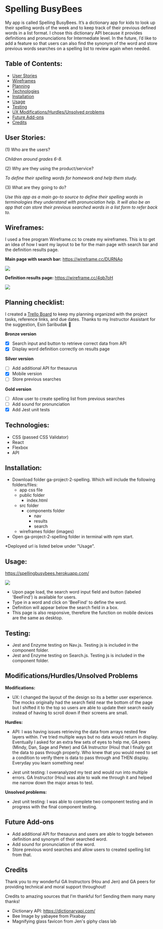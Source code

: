 # Spelling BusyBees

My app is called Spelling BusyBees. It’s a dictionary app for kids to look up their spelling words of the week and to keep track of their previous defined words in a list format. I chose this dictionary API because it provides definitions and pronunciations for Intermediate level. In the future, I’d like to add a feature so that users can also find the synonym of the word and store previous words searches on a spelling list to review again when needed.

## Table of Contents:
- [User Stories](https://github.com/daisyy125/ga-project-2-spelling#user-stories)
- [Wireframes](https://github.com/daisyy125/ga-project-2-spelling#wireframes)
- [Planning](https://github.com/daisyy125/ga-project-2-spelling#planning-checklist)
- [Technologies](https://github.com/daisyy125/ga-project-2-spelling#technologies)
- [Installation](https://github.com/daisyy125/ga-project-2-spelling#installation)
- [Usage](https://github.com/daisyy125/ga-project-2-spelling#usage)
- [Testing](https://github.com/daisyy125/ga-project-2-spelling#testing)
- [UX Modifications/Hurdles/Unsolved problems](https://github.com/daisyy125/ga-project-2-spelling#modificationshurdlesunsolved-problems)
- [Future Add-ons](https://github.com/daisyy125/ga-project-2-spelling#future-add-ons)
- [Credits](https://github.com/daisyy125/ga-project-2-spelling#credits)

## User Stories:

(1) Who are the users?

*Children around grades 6-8.*

(2) Why are they using the product/service?

*To define their spelling words for homework and help them study.*

(3) What are they going to do?

*Use this app as a main go-to source to define their spelling words in terminologies they understand with pronunciation help. It will also be an app that can store their previous searched words in a list form to refer back to.*

## Wireframes:
I used a free program Wireframe.cc to create my wireframes. This is to get an idea of how I want my layout to be for the main page with search bar and the definition results page.

**Main page with search bar:** https://wireframe.cc/DURNAo

![](https://github.com/daisyy125/ga-project-2-spelling/blob/master/wireframes/main_page.png)

**Definition results page:** https://wireframe.cc/4qb7oH

![](https://github.com/daisyy125/ga-project-2-spelling/blob/master/wireframes/word_page.png)

## Planning checklist:

I created a [Trello Board](https://trello.com/b/3RcbX0Ee/ga-project-2-react-app) to keep my planning organized with the project tasks, reference links, and due dates. Thanks to my Instructor Assistant for the suggestion, Esin Saribudak :purple_heart:

**Bronze version**
- [X] Search input and button to retrieve correct data from API
- [X] Display word definition correctly on results page

**Silver version**
- [ ] Add additional API for thesaurus
- [X] Mobile version
- [ ] Store previous searches

**Gold version**
- [ ] Allow user to create spelling list from previous searches
- [ ] Add sound for pronunciation
- [X] Add Jest unit tests

## Technologies:
- CSS (passed CSS Validator)
- React
- Flexbox
- API

## Installation:
- Download folder ga-project-2-spelling. Which will include the following folders/files:
    - app css file
    - public folder
        - index.html
    - src folder
        - components folder
            - nav
            - results
            - search
    - wireframes folder (images)
- Open ga-project-2-spelling folder in terminal with npm start.

*Deployed url is listed below under "Usage".

## Usage:

https://spellingbusybees.herokuapp.com/

![](https://github.com/daisyy125/ga-project-2-spelling/blob/master/wireframes/spellingbusybee.png)

- Upon page load, the search word input field and button (labeled 'BeeFind') is available for users.
- Type in a word and click on 'BeeFind' to define the word.
- Definition will appear below the search field in a box.
- This page is also responsive, therefore the function on mobile devices are the same as desktop.

## Testing:

- Jest and Enzyme testing on Nav.js. Testing js is included in the component folder.
- Jest and Enzyme testing on Search.js. Testing js is included in the component folder.

## Modifications/Hurdles/Unsolved Problems

**Modifications:**
- UX: I changed the layout of the design so its a better user experience. The mocks originally had the search field near the bottom of the page but I shifted it to the top so users are able to update their search easily instead of having to scroll down if their screens are small.

**Hurdles:**

- API: I was having issues retrieving the data from arrays nested few layers within. I've tried multiple ways but no data would return in display. Eventually I asked for an extra few sets of eyes to help me, GA peers (Mindy, Dan, Sage and Peter) and GA Instructor (Hou) that I finally got the data to pass through properly. Who knew that you would need to set a condition to verify there is data to pass through and THEN display. Everyday you learn something new!

- Jest unit testing: I overanalyzed my test and would run into multiple errors. GA Instructor (Hou) was able to walk me through it and helped me narrow down the major areas to test.

**Unsolved problems:**

- Jest unit testing: I was able to complete two component testing and in progress with the final component testing.

## Future Add-ons

- Add additional API for thesaurus and users are able to toggle between definition and synonym of their searched word.
- Add sound for pronunciation of the word.
- Store previous word searches and allow users to created spelling list from that.

## Credits
Thank you to my wonderful GA Instructors (Hou and Jen) and GA peers for providing technical and moral support throughout!

Credits to amazing sources that I'm thankful for! Sending them many many thanks!

- Dictionary API: https://dictionaryapi.com/
- Bee Image by yabayee from Pixabay
- Magnifying glass favicon from Jen's giphy class lab